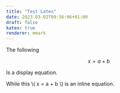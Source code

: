 ```yaml
---
title: "Test Latex"
date: 2023-03-02T09:56:06+01:00
draft: false
katex: true
renderer: mmark
---
```


The following

$$ x = a + b $$

Is a display equation.

While this \\( x = a + b \\) is an inline equation.
